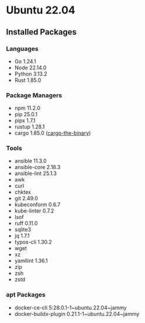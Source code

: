 # Ubuntu 22.04

## Installed Packages

### Languages

- Go 1.24.1
- Node 22.14.0
- Python 3.13.2
- Rust 1.85.0

### Package Managers

- npm 11.2.0
- pip 25.0.1
- pipx 1.7.1
- rustup 1.28.1
- cargo 1.85.0 ([cargo-the-binary](https://github.com/rust-lang/cargo/blob/master/src/cargo/version.rs))

### Tools

- ansible 11.3.0
- ansible-core 2.18.3
- ansible-lint 25.1.3
- awk
- curl
- chktex
- git 2.49.0
- kubeconform 0.6.7
- kube-linter 0.7.2
- lsof
- ruff 0.11.0
- sqlite3
- jq 1.7.1
- typos-cli 1.30.2
- wget
- xz
- yamllint 1.36.1
- zip
- zsh
- zstd

### apt Packages

- docker-ce-cli 5:28.0.1-1\~ubuntu.22.04\~jammy
- docker-buildx-plugin 0.21.1-1\~ubuntu.22.04\~jammy
